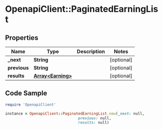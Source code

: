 # OpenapiClient::PaginatedEarningList

## Properties

Name | Type | Description | Notes
------------ | ------------- | ------------- | -------------
**_next** | **String** |  | [optional] 
**previous** | **String** |  | [optional] 
**results** | [**Array&lt;Earning&gt;**](Earning.md) |  | [optional] 

## Code Sample

```ruby
require 'OpenapiClient'

instance = OpenapiClient::PaginatedEarningList.new(_next: null,
                                 previous: null,
                                 results: null)
```


